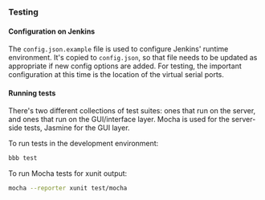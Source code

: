 ### Testing

#### Configuration on Jenkins

The ```config.json.example``` file is used to configure Jenkins' runtime environment.  It's copied to ```config.json```, so that file needs to be updated as appropriate if new config options are added.  For testing, the important configuration at this time is the location of the virtual serial ports.

#### Running tests

There's two different collections of test suites: ones that run on the server, and ones that run on the GUI/interface layer.  Mocha is used for the server-side tests, Jasmine for the GUI layer.

To run tests in the development environment:

```bash
bbb test
```

To run Mocha tests for xunit output:

```bash
mocha --reporter xunit test/mocha
```